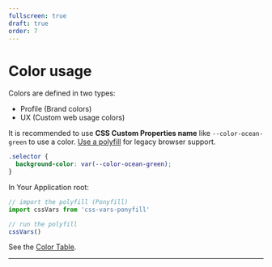 ```yaml
---
fullscreen: true
draft: true
order: 7
---
```


<Intro>

# Color usage

Colors are defined in two types:

- Profile (Brand colors)
- UX (Custom web usage colors)

It is recommended to use **CSS Custom Properties name** like `--color-ocean-green` to use a color. [Use a polyfill](!/uilib/usage/customisation/colors#polyfill) for legacy browser support.

```css
.selector {
  background-color: var(--color-ocean-green);
}
```

In Your Application root:

```js
// import the polyfill (Ponyfill)
import cssVars from 'css-vars-ponyfill'

// run the polyfill
cssVars()
```

See the [Color Table](!/uilib/usage/customisation/colors#colors-table).

---

<IntroFooter href="/uilib/intro/09-icons" text="Next - Icons" />

</Intro>
